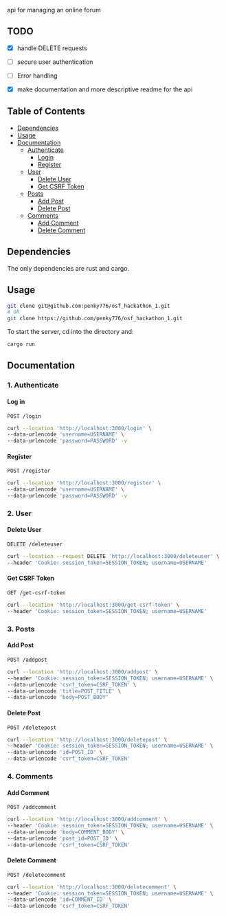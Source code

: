 api for managing an online forum

## TODO
- [x] handle DELETE requests 
- [ ] secure user authentication 
- [ ] Error handling
- [x] make documentation and more descriptive readme for the api


## Table of Contents

* [Dependencies](#dependencies)
* [Usage](#usage)
* [Documentation](#documentation)
    - [Authenticate](#1-authenticate)
        - [Login](#log-in)
        - [Register](#register)
    - [User](#2-user)
        - [Delete User](#delete-user)
        - [Get CSRF Token](#get-csrf-token)
    - [Posts](#3-posts)
        - [Add Post](#add-post)
        - [Delete Post](#delete-post)
    - [Comments](#4-comments)
        - [Add Comment](#add-comment)
        - [Delete Comment](#delete-comment)

## Dependencies

The only dependencies are rust and cargo.

## Usage

``` bash
git clone git@github.com:penky776/osf_hackathon_1.git
# OR
git clone https://github.com/penky776/osf_hackathon_1.git
```
To start the server, cd into the directory and:
``` bash
cargo run
```

## Documentation

### 1. Authenticate

#### Log in 
`POST /login`

```bash
curl --location 'http://localhost:3000/login' \
--data-urlencode 'username=USERNAME' \
--data-urlencode 'password=PASSWORD' -v
```

#### Register
`POST /register`

```bash
curl --location 'http://localhost:3000/register' \
--data-urlencode 'username=USERNAME' \
--data-urlencode 'password=PASSWORD' -v
```

### 2. User

#### Delete User
`DELETE /deleteuser`

```bash
curl --location --request DELETE 'http://localhost:3000/deleteuser' \
--header 'Cookie: session_token=SESSION_TOKEN; username=USERNAME'
```

#### Get CSRF Token
`GET /get-csrf-token`

```bash
curl --location 'http://localhost:3000/get-csrf-token' \
--header 'Cookie: session_token=SESSION_TOKEN; username=USERNAME'
```

### 3. Posts

#### Add Post 
`POST /addpost`

```bash
curl --location 'http://localhost:3000/addpost' \
--header 'Cookie: session_token=SESSION_TOKEN; username=USERNAME' \
--data-urlencode 'csrf_token=CSRF_TOKEN' \
--data-urlencode 'title=POST_TITLE' \
--data-urlencode 'body=POST_BODY'
```

#### Delete Post 
`POST /deletepost`

```bash
curl --location 'http://localhost:3000/deletepost' \
--header 'Cookie: session_token=SESSION_TOKEN; username=USERNAME' \
--data-urlencode 'id=POST_ID' \
--data-urlencode 'csrf_token=CSRF_TOKEN'
```

### 4. Comments

#### Add Comment
`POST /addcomment`

```bash
curl --location 'http://localhost:3000/addcomment' \
--header 'Cookie: session_token=SESSION_TOKEN; username=USERNAME' \
--data-urlencode 'body=COMMENT_BODY' \
--data-urlencode 'post_id=POST_ID' \
--data-urlencode 'csrf_token=CSRF_TOKEN'
```

#### Delete Comment
`POST /deletecomment`

```bash
curl --location 'http://localhost:3000/deletecomment' \
--header 'Cookie: session_token=SESSION_TOKEN; username=USERNAME' \
--data-urlencode 'id=COMMENT_ID' \
--data-urlencode 'csrf_token=CSRF_TOKEN'
```
